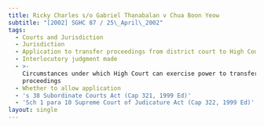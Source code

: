 ```yaml
---
title: Ricky Charles s/o Gabriel Thanabalan v Chua Boon Yeow
subtitle: "[2002] SGHC 87 / 25\_April\_2002"
tags:
  - Courts and Jurisdiction
  - Jurisdiction
  - Application to transfer proceedings from district court to High Court
  - Interlocutory judgment made
  - >-
    Circumstances under which High Court can exercise power to transfer
    proceedings
  - Whether to allow application
  - 's 38 Subordinate Courts Act (Cap 321, 1999 Ed)'
  - 'Sch 1 para 10 Supreme Court of Judicature Act (Cap 322, 1999 Ed)'
layout: single
---
```



